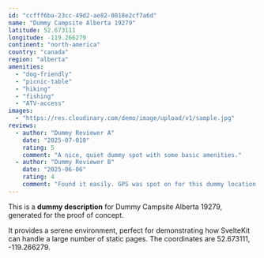 ```yaml
---
id: "ccfff6ba-23cc-49d2-ae82-8018e2cf7a6d"
name: "Dummy Campsite Alberta 19279"
latitude: 52.673111
longitude: -119.266279
continent: "north-america"
country: "canada"
region: "alberta"
amenities:
  - "dog-friendly"
  - "picnic-table"
  - "hiking"
  - "fishing"
  - "ATV-access"
images:
  - "https://res.cloudinary.com/demo/image/upload/v1/sample.jpg"
reviews:
  - author: "Dummy Reviewer A"
    date: "2025-07-010"
    rating: 5
    comment: "A nice, quiet dummy spot with some basic amenities."
  - author: "Dummy Reviewer B"
    date: "2025-06-06"
    rating: 4
    comment: "Found it easily. GPS was spot on for this dummy location."
---
```


This is a **dummy description** for Dummy Campsite Alberta 19279, generated for the proof of concept.

It provides a serene environment, perfect for demonstrating how SvelteKit can handle a large number of static pages. The coordinates are 52.673111, -119.266279.
